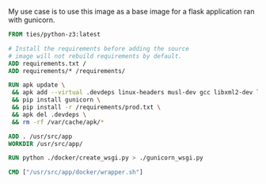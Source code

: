 My use case is to use this image as a base image for a flask application ran with gunicorn.
```Dockerfile
FROM ties/python-z3:latest

# Install the requirements before adding the source
# image will not rebuild requirements by default.
ADD requirements.txt /
ADD requirements/* /requirements/

RUN apk update \
 && apk add --virtual .devdeps linux-headers musl-dev gcc libxml2-dev libxslt-dev openssh libffi-dev \
 && pip install gunicorn \
 && pip install -r /requirements/prod.txt \
 && apk del .devdeps \
 && rm -rf /var/cache/apk/*

ADD . /usr/src/app
WORKDIR /usr/src/app/

RUN python ./docker/create_wsgi.py > ./gunicorn_wsgi.py

CMD ["/usr/src/app/docker/wrapper.sh"]
```
